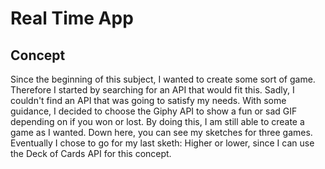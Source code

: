 # Real Time App

## Concept

Since the beginning of this subject, I wanted to create some sort of game. Therefore I started by searching for an API that would fit this. Sadly, I couldn't find an API that was going to satisfy my needs. With some guidance, I decided to choose the Giphy API to show a fun or sad GIF depending on if you won or lost. By doing this, I am still able to create a game as I wanted. Down here, you can see my sketches for three games. Eventually I chose to go for my last sketh: Higher or lower, since I can use the Deck of Cards API for this concept.


